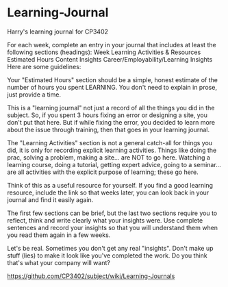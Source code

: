 # Learning-Journal
Harry's learning journal for CP3402

For each week, complete an entry in your journal that includes at least the following sections (headings):
Week
Learning Activities & Resources
Estimated Hours
Content Insights
Career/Employability/Learning Insights
Here are some guidelines:

Your "Estimated Hours" section should be a simple, honest estimate of the number of hours you spent LEARNING. You don't need to explain in prose, just provide a time.

This is a "learning journal" not just a record of all the things you did in the subject. So, if you spent 3 hours fixing an error or designing a site, you don't put that here. But if while fixing the error, you decided to learn more about the issue through training, then that goes in your learning journal.

The "Learning Activities" section is not a general catch-all for things you did, it is only for recording explicit learning activities. Things like doing the prac, solving a problem, making a site... are NOT to go here. Watching a learning course, doing a tutorial, getting expert advice, going to a seminar... are all activities with the explicit purpose of learning; these go here.

Think of this as a useful resource for yourself. If you find a good learning resource, include the link so that weeks later, you can look back in your journal and find it easily again.

The first few sections can be brief, but the last two sections require you to reflect, think and write clearly what your insights were. Use complete sentences and record your insights so that you will understand them when you read them again in a few weeks.

Let's be real. Sometimes you don't get any real "insights". Don't make up stuff (lies) to make it look like you've completed the work. Do you think that's what your company will want?

https://github.com/CP3402/subject/wiki/Learning-Journals
